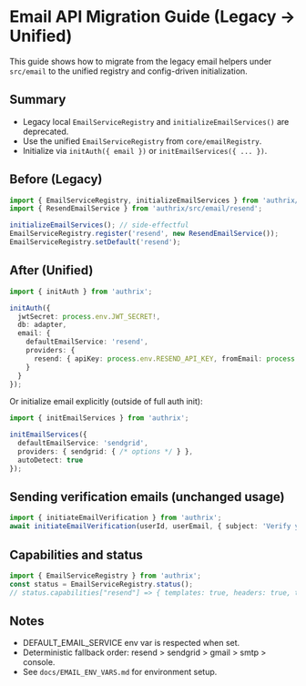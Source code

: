 # Email API Migration Guide (Legacy → Unified)

This guide shows how to migrate from the legacy email helpers under `src/email` to the unified registry and config-driven initialization.

## Summary
- Legacy local `EmailServiceRegistry` and `initializeEmailServices()` are deprecated.
- Use the unified `EmailServiceRegistry` from `core/emailRegistry`.
- Initialize via `initAuth({ email })` or `initEmailServices({ ... })`.

## Before (Legacy)
```ts
import { EmailServiceRegistry, initializeEmailServices } from 'authrix/src/email/providers';
import { ResendEmailService } from 'authrix/src/email/resend';

initializeEmailServices(); // side-effectful
EmailServiceRegistry.register('resend', new ResendEmailService());
EmailServiceRegistry.setDefault('resend');
```

## After (Unified)
```ts
import { initAuth } from 'authrix';

initAuth({
  jwtSecret: process.env.JWT_SECRET!,
  db: adapter,
  email: {
    defaultEmailService: 'resend',
    providers: {
      resend: { apiKey: process.env.RESEND_API_KEY, fromEmail: process.env.RESEND_FROM_EMAIL }
    }
  }
});
```

Or initialize email explicitly (outside of full auth init):
```ts
import { initEmailServices } from 'authrix';

initEmailServices({
  defaultEmailService: 'sendgrid',
  providers: { sendgrid: { /* options */ } },
  autoDetect: true
});
```

## Sending verification emails (unchanged usage)
```ts
import { initiateEmailVerification } from 'authrix';
await initiateEmailVerification(userId, userEmail, { subject: 'Verify your email' });
```

## Capabilities and status
```ts
import { EmailServiceRegistry } from 'authrix';
const status = EmailServiceRegistry.status();
// status.capabilities["resend"] => { templates: true, headers: true, tracking: true, tags: true, replyTo: true }
```

## Notes
- DEFAULT_EMAIL_SERVICE env var is respected when set.
- Deterministic fallback order: resend > sendgrid > gmail > smtp > console.
- See `docs/EMAIL_ENV_VARS.md` for environment setup.
